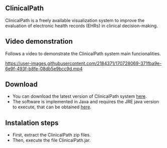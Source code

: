 ## ClinicalPath

ClinicalPath is a freely available visualization system to improve the evaluation of electronic health records (EHRs) in clinical decision-making.

## Video demonstration

Follows a video to demonstrate the ClinicalPath system main funcionalities.

https://user-images.githubusercontent.com/2184371/170728069-371fba9e-6e9f-493f-b8fe-08db5e9bcc9d.mp4

## Download

* You can download the latest version of ClinicalPath system [here](https://github.com/claudiodgl/ClinicalPath/blob/main/ClinicalPath_v2.0.zip). 
* The software is implemented in Java and requires the JRE java version to execute, that can be obtained [here](https://java.com/en/download).

## Instalation steps

* First, extract the ClinicalPath zip files.
* Then, execute the file ClinicalPath.jar.
